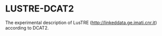# LUSTRE-DCAT2
The experimental description of LusTRE (http://linkeddata.ge.imati.cnr.it) according to DCAT2.
